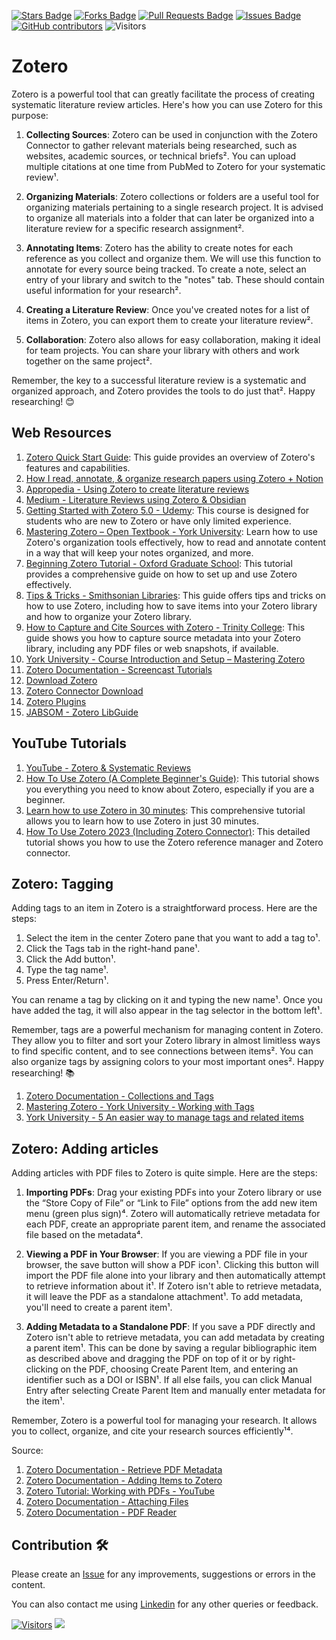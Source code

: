 <a href="https://github.com/drshahizan/SLR-FC/stargazers"><img src="https://img.shields.io/github/stars/drshahizan/SLR-FC" alt="Stars Badge"/></a>
<a href="https://github.com/drshahizan/SLR-FC/network/members"><img src="https://img.shields.io/github/forks/drshahizan/SLR-FC" alt="Forks Badge"/></a>
<a href="https://github.com/drshahizan/SLR-FC"><img src="https://img.shields.io/github/issues-pr/drshahizan/SLR-FC" alt="Pull Requests Badge"/></a>
<a href="https://github.com/drshahizan/SLR-FC/issues"><img src="https://img.shields.io/github/issues/drshahizan/SLR-FC" alt="Issues Badge"/></a>
<a href="https://github.com/drshahizan/SLR-FC/graphs/contributors"><img alt="GitHub contributors" src="https://img.shields.io/github/contributors/drshahizan/SLR-FC?color=2b9348"></a>
![Visitors](https://api.visitorbadge.io/api/visitors?path=https%3A%2F%2Fgithub.com%2Fdrshahizan%2FSLR-FC&labelColor=%23d9e3f0&countColor=%23697689&style=flat)

# Zotero

Zotero is a powerful tool that can greatly facilitate the process of creating systematic literature review articles. Here's how you can use Zotero for this purpose:

1. **Collecting Sources**: Zotero can be used in conjunction with the Zotero Connector to gather relevant materials being researched, such as websites, academic sources, or technical briefs². You can upload multiple citations at one time from PubMed to Zotero for your systematic review¹.

2. **Organizing Materials**: Zotero collections or folders are a useful tool for organizing materials pertaining to a single research project. It is advised to organize all materials into a folder that can later be organized into a literature review for a specific research assignment².

3. **Annotating Items**: Zotero has the ability to create notes for each reference as you collect and organize them. We will use this function to annotate for every source being tracked. To create a note, select an entry of your library and switch to the "notes" tab. These should contain useful information for your research².

4. **Creating a Literature Review**: Once you've created notes for a list of items in Zotero, you can export them to create your literature review².

5. **Collaboration**: Zotero also allows for easy collaboration, making it ideal for team projects. You can share your library with others and work together on the same project².

Remember, the key to a successful literature review is a systematic and organized approach, and Zotero provides the tools to do just that². Happy researching! 😊

## Web Resources
1. [Zotero Quick Start Guide](https://www.zotero.org/support/quick_start_guide): This guide provides an overview of Zotero's features and capabilities.
2. [How I read, annotate, & organize research papers using Zotero + Notion](https://medium.com/@anna-everett/how-i-read-annotate-organize-research-papers-using-zotero-notion-33057054f57a)
3. [Appropedia - Using Zotero to create literature reviews](https://www.appropedia.org/Using_Zotero_to_create_literature_reviews)
4. [Medium - Literature Reviews using Zotero & Obsidian](https://medium.com/@alexandraphelan/literature-reviews-using-zotero-obsidian-66eba1565d78)
5. [Getting Started with Zotero 5.0 - Udemy](https://www.udemy.com/course/how-to-manage-references-and-citations-in-zotero/): This course is designed for students who are new to Zotero or have only limited experience.
6. [Mastering Zotero – Open Textbook - York University](https://pressbooks.library.yorku.ca/masteringzotero/): Learn how to use Zotero's organization tools effectively, how to read and annotate content in a way that will keep your notes organized, and more.
7. [Beginning Zotero Tutorial - Oxford Graduate School](https://ogs.edu/wp-content/uploads/2020/08/101-102-Zotero-Tutorials.pdf): This tutorial provides a comprehensive guide on how to set up and use Zotero effectively.
8. [Tips & Tricks - Smithsonian Libraries](https://library.si.edu/sites/default/files/tutorial/pdf/zoterotipstricks-2021-03.pdf): This guide offers tips and tricks on how to use Zotero, including how to save items into your Zotero library and how to organize your Zotero library.
9. [How to Capture and Cite Sources with Zotero - Trinity College](https://epress.trincoll.edu/webwriting/chapter/how-to-zotero/): This guide shows you how to capture source metadata into your Zotero library, including any PDF files or web snapshots, if available.
10. [York University - Course Introduction and Setup – Mastering Zotero](https://pressbooks.library.yorku.ca/masteringzotero/front-matter/introduction/)
11. [Zotero Documentation - Screencast Tutorials](https://www.zotero.org/support/screencast_tutorials)
12. [Download Zotero](https://www.zotero.org/download/)
13. [Zotero Connector Download](https://www.zotero.org/download/conne)
14. [Zotero Plugins](https://www.zotero.org/support/plugins)
15. [JABSOM - Zotero LibGuide](http://libguides.jabsom.hawaii.edu/sy)

## YouTube Tutorials
1. [YouTube - Zotero & Systematic Reviews](https://www.youtube.com/watch?v=GsjwUqxffsM)
2. [How To Use Zotero (A Complete Beginner's Guide)](https://youtu.be/JG7Uq_JFDzE?si=y4tAl6h-eARbREjz): This tutorial shows you everything you need to know about Zotero, especially if you are a beginner.
3. [Learn how to use Zotero in 30 minutes](https://youtu.be/BQL_7C-YqBk?si=lB-MfEnFxT6XXdgg): This comprehensive tutorial allows you to learn how to use Zotero in just 30 minutes.
4. [How To Use Zotero 2023 (Including Zotero Connector)](https://youtu.be/tnbwKj6-pD8?si=IB3EPyY1j32zf7sv): This detailed tutorial shows you how to use the Zotero reference manager and Zotero connector.

## Zotero: Tagging
Adding tags to an item in Zotero is a straightforward process. Here are the steps:

1. Select the item in the center Zotero pane that you want to add a tag to¹.
2. Click the Tags tab in the right-hand pane¹.
3. Click the Add button¹.
4. Type the tag name¹.
5. Press Enter/Return¹.

You can rename a tag by clicking on it and typing the new name¹. Once you have added the tag, it will also appear in the tag selector in the bottom left¹.

Remember, tags are a powerful mechanism for managing content in Zotero. They allow you to filter and sort your Zotero library in almost limitless ways to find specific content, and to see connections between items². You can also organize tags by assigning colors to your most important ones². Happy researching! 📚

1. [Zotero Documentation - Collections and Tags](https://www.zotero.org/support/collections_and_tags)
2. [Mastering Zotero - York University - Working with Tags](https://pressbooks.library.yorku.ca/masteringzotero/chapter/working-with-tags/)
3. [York University - 5 An easier way to manage tags and related items](https://pressbooks.library.yorku.ca/masteringzotero/chapter/an-easier-way-to-manage-tags-and-related-items/)

## Zotero: Adding articles
Adding articles with PDF files to Zotero is quite simple. Here are the steps:

1. **Importing PDFs**: Drag your existing PDFs into your Zotero library or use the “Store Copy of File” or “Link to File” options from the add new item menu (green plus sign)⁴. Zotero will automatically retrieve metadata for each PDF, create an appropriate parent item, and rename the associated file based on the metadata⁴.

2. **Viewing a PDF in Your Browser**: If you are viewing a PDF file in your browser, the save button will show a PDF icon¹. Clicking this button will import the PDF file alone into your library and then automatically attempt to retrieve information about it¹. If Zotero isn't able to retrieve metadata, it will leave the PDF as a standalone attachment¹. To add metadata, you'll need to create a parent item¹.

3. **Adding Metadata to a Standalone PDF**: If you save a PDF directly and Zotero isn't able to retrieve metadata, you can add metadata by creating a parent item¹. This can be done by saving a regular bibliographic item as described above and dragging the PDF on top of it or by right-clicking on the PDF, choosing Create Parent Item, and entering an identifier such as a DOI or ISBN¹. If all else fails, you can click Manual Entry after selecting Create Parent Item and manually enter metadata for the item¹.

Remember, Zotero is a powerful tool for managing your research. It allows you to collect, organize, and cite your research sources efficiently¹⁴.

Source: 
1. [Zotero Documentation - Retrieve PDF Metadata](https://www.zotero.org/support/retrieve_pdf_metadata)
2. [Zotero Documentation - Adding Items to Zotero](https://www.zotero.org/support/adding_items_to_zotero)
3. [Zotero Tutorial: Working with PDFs - YouTube](https://www.youtube.com/watch?v=4aDvAPLZwCY)
4. [Zotero Documentation - Attaching Files](https://www.zotero.org/support/attaching_files)
5. [Zotero Documentation - PDF Reader](https://www.zotero.org/support/pdf_reader)

## Contribution 🛠️
Please create an [Issue](https://github.com/drshahizan/SLR-FC/issues) for any improvements, suggestions or errors in the content.

You can also contact me using [Linkedin](https://www.linkedin.com/in/drshahizan/) for any other queries or feedback.

[![Visitors](https://api.visitorbadge.io/api/visitors?path=https%3A%2F%2Fgithub.com%2Fdrshahizan&labelColor=%23697689&countColor=%23555555&style=plastic)](https://visitorbadge.io/status?path=https%3A%2F%2Fgithub.com%2Fdrshahizan)
![](https://hit.yhype.me/github/profile?user_id=81284918)


